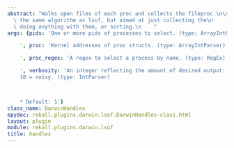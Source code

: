 ```yaml
---
abstract: "Walks open files of each proc and collects the fileproc.\n\n    This is\
  \ the same algorithm as lsof, but aimed at just collecting the\n    fileprocs, without\
  \ doing anything with them, or sorting.\n    "
args: {pids: 'One or more pids of processes to select. (type: ArrayIntParser)

    ', proc: 'Kernel addresses of proc structs. (type: ArrayIntParser)

    ', proc_regex: 'A regex to select a process by name. (type: RegEx)

    ', verbosity: 'An integer reflecting the amount of desired output: 0 = quiet,
    10 = noisy. (type: IntParser)



    * Default: 1'}
class_name: DarwinHandles
epydoc: rekall.plugins.darwin.lsof.DarwinHandles-class.html
layout: plugin
module: rekall.plugins.darwin.lsof
title: handles
---
```


